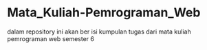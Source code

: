 # Mata_Kuliah-Pemrograman_Web
dalam repository ini akan ber isi kumpulan tugas dari mata kuliah pemrograman web semester 6
